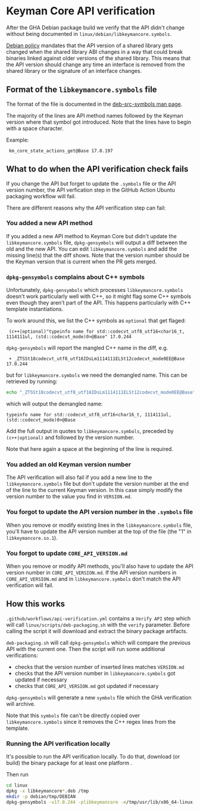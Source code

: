 # Keyman Core API verification

After the GHA Debian package build we verify that the API didn't change
without being documented in `linux/debian/libkeymancore.symbols`.

[Debian policy](https://www.debian.org/doc/debian-policy/ch-sharedlibs#run-time-shared-libraries)
mandates that the API version of a shared library gets changed when the shared
library ABI changes in a way that could break binaries linked against
older versions of the shared library. This means that the API version should
change any time an interface is removed from the shared library or the
signature of an interface changes.

## Format of the `libkeymancore.symbols` file

The format of the file is documented in the
[deb-src-symbols man page](https://www.man7.org/linux/man-pages/man5/deb-src-symbols.5.html).

The majority of the lines are API method names followed by the
Keyman version where that symbol got introduced. Note that the lines
have to begin with a space character.

Example:

```text
 km_core_state_actions_get@Base 17.0.197
```

## What to do when the API verification check fails

If you change the API but forget to update the `.symbols` file or the
API version number, the API verfication step in the GitHub Action
Ubuntu packaging workflow will fail.

There are different reasons why the API verification step can fail:

### You added a new API method

If you added a new API method to Keyman Core but didn't update the
`libkeymancore.symbols` file, `dpkg-gensymbols` will output a diff
between the old and the new API. You can edit `libkeymancore.symbols`
and add the missing line(s) that the diff shows. Note that the version
number should be the Keyman version that is current when the PR gets
merged.

### `dpkg-gensymbols` complains about C++ symbols

Unfortunately, `dpkg-gensymbols` which processes `libkeymancore.symbols` doesn't
work particularly well with C++, so it might flag some C++ symbols even though
they aren't part of the API. This happens particularly with C++ template
instantiations.

To work around this, we list the C++ symbols as `optional` that get flaged:

```text
 (c++|optional)"typeinfo name for std::codecvt_utf8_utf16<char16_t, 1114111ul, (std::codecvt_mode)0>@Base" 17.0.244
```

`dpkg-gensymbols` will report the mangled C++ name in the diff, e.g.

```text
 + _ZTSSt18codecvt_utf8_utf16IDsLm1114111ELSt12codecvt_mode0EE@Base 17.0.244
 ```

but for `libkeymancore.symbols` we need the demangled name. This can be
retrieved by running:

```bash
echo "_ZTSSt18codecvt_utf8_utf16IDsLm1114111ELSt12codecvt_mode0EE@Base" | c++filt
```

which will output the demangled name:

```text
typeinfo name for std::codecvt_utf8_utf16<char16_t, 1114111ul, (std::codecvt_mode)0>@Base
```

Add the full output in quotes to `libkeymancore.symbols`, preceded by
`(c++|optional)` and followed by the version number.

Note that here again a space at the beginning of the line is required.

### You added an old Keyman version number

The API verification will also fail if you add a new line to the
`libkeymancore.symbols` file but don't update the version number at the
end of the line to the current Keyman version. In this case simply
modify the version number to the value you find in `VERSION.md`.

### You forgot to update the API version number in the `.symbols` file

When you remove or modify existing lines in the `libkeymancore.symbols`
file, you'll have to update the API version number at the top of the file
(the "1" in `libkeymancore.so.1`).

### You forgot to update `CORE_API_VERSION.md`

When you remove or modify API methods, you'll also have to update
the API version number in `CORE_API_VERSION.md`. If the API version
numbers in `CORE_API_VERSION.md` and in `libkeymancore.symbols` don't
match the API verification will fail.

## How this works

`.github/workflows/api-verification.yml` contains a `Verify API` step
which will call `linux/scripts/deb-packaging.sh` with the `verify`
parameter. Before calling the script it will download and extract
the binary package artifacts.

`deb-packaging.sh` will call `dpkg-gensymbols` which will compare the
previous API with the current one. Then the script will run some
additional verifications:

- checks that the version number of inserted lines matches `VERSION.md`
- checks that the API version number in `libkeymancore.symbols` got
  updated if necessary
- checks that `CORE_API_VERSION.md` got updated if necessary

`dpkg-gensymbols` will generate a new `symbols` file which the GHA
verification will archive.

Note that this `symbols` file can't be directly copied over
`libkeymancore.symbols` since it removes the C++ regex lines from the template.

### Running the API verification locally

It's possible to run the API verification locally. To do that, download
(or build) the binary package for at least one platform .

Then run

```bash
cd linux
dpkg -x libkeymancore*.deb /tmp
mkdir -p debian/tmp/DEBIAN
dpkg-gensymbols -v17.0.244 -plibkeymancore -e/tmp/usr/lib/x86_64-linux-gnu/libkeymancore.so* -c4
```
